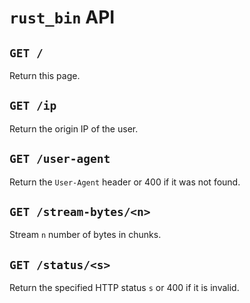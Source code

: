 # `rust_bin` API

## `GET /`
Return this page.

## `GET /ip`
Return the origin IP of the user.

## `GET /user-agent`
Return the `User-Agent` header or 400 if it was not found.

## `GET /stream-bytes/<n>`
Stream `n` number of bytes in chunks.

## `GET /status/<s>`
Return the specified HTTP status `s` or 400 if it is invalid. 
